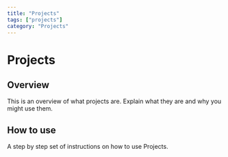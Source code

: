```yaml
---
title: "Projects"
tags: ["projects"]
category: "Projects"
---
```


# Projects

## Overview

This is an overview of what projects are. Explain what they are and why you might use them.

## How to use

A step by step set of instructions on how to use Projects.